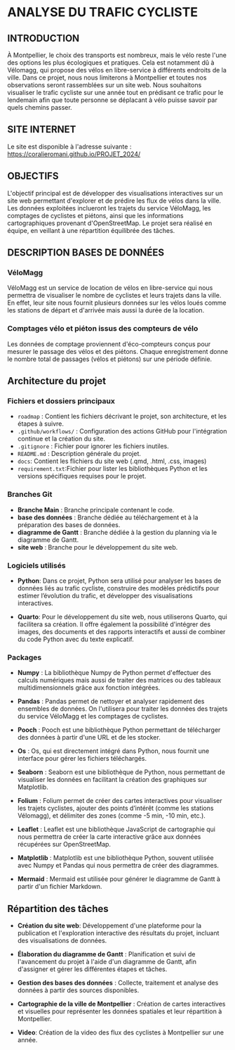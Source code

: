 # ANALYSE DU TRAFIC CYCLISTE

## INTRODUCTION

À Montpellier, le choix des transports est nombreux, mais le vélo reste l'une des options les plus écologiques et pratiques. Cela est notamment dû à Vélomagg, qui propose des vélos en libre-service à différents endroits de la ville. Dans ce projet, nous nous limiterons à Montpellier et toutes nos observations seront rassemblées sur un site web. Nous souhaitons visualiser le trafic cycliste sur une année tout en prédisant ce trafic pour le lendemain afin que toute personne se déplacant à vélo puisse savoir par quels chemins passer.

## SITE INTERNET

Le site est disponible à l'adresse suivante : https://coralieromani.github.io/PROJET_2024/

## OBJECTIFS

L'objectif principal est de développer des visualisations interactives sur un site web permettant d'explorer et de prédire les flux de vélos dans la ville. Les données exploitées inclueront les trajets du service VéloMagg, les comptages de cyclistes et piétons, ainsi que les informations cartographiques provenant d'OpenStreetMap. 
Le projet sera réalisé en équipe, en veillant à une répartition équilibrée des tâches.

## DESCRIPTION BASES DE DONNÉES

### VéloMagg
VéloMagg est un service de location de vélos en libre-service qui nous permettra de visualiser le nombre de cyclistes et leurs trajets dans la ville. En effet, leur site nous fournit plusieurs données sur les vélos loués comme les stations de départ et d'arrivée mais aussi la durée de la location. 

### Comptages vélo et piéton issus des compteurs de vélo 
Les données de comptage proviennent d'éco-compteurs conçus pour mesurer le passage des vélos et des piétons. Chaque enregistrement donne le nombre total de passages (vélos et piétons) sur une période définie.

## Architecture du projet

### Fichiers et dossiers principaux

-   `roadmap` : Contient les fichiers décrivant le projet, son architecture, et les étapes à suivre.
-   `.github/workflows/` : Configuration des actions GitHub pour l'intégration continue et la création du site.
-   `.gitignore` : Fichier pour ignorer les fichiers inutiles.
-   `README.md` : Description générale du projet.
-   `docs`: Contient les flichiers du site web (.qmd, .html, .css, images)
-   `requirement.txt`:Fichier pour lister les bibliothèques Python et les versions spécifiques requises pour le projet. 
  
### Branches Git
-   **Branche Main** : Branche principale contenant le code.
-   **base des données** : Branche dédiée au téléchargement et à la préparation des bases de données.
-   **diagramme de Gantt** : Branche dédiée à la gestion du planning via le diagramme de Gantt.
-   **site web** : Branche pour le développement du site web.

### Logiciels utilisés

-   **Python**: Dans ce projet, Python sera utilisé pour analyser les bases de données liés au trafic cycliste, construire des modèles prédictifs pour estimer l’évolution du trafic, et développer des visualisations interactives.

-   **Quarto**: Pour le développement du site web, nous utiliserons Quarto, qui facilitera sa création. Il offre également la possibilité d'intégrer des images, des documents et des rapports interactifs et aussi de combiner du code Python avec du texte explicatif.

### Packages

-   **Numpy** : La bibliothèque Numpy de Python permet d'effectuer des calculs numériques mais aussi de traiter des matrices ou des tableaux multidimensionnels grâce aux fonction intégrées.

-   **Pandas** : Pandas permet de nettoyer et analyser rapidement des ensembles de données. On l'utilisera pour traiter les données des trajets du service VéloMagg et les comptages de cyclistes.

-   **Pooch** : Pooch est une bibliothèque Python permettant de télécharger des données à partir d'une URL et de les stocker.

-   **Os** : Os, qui est directement intégré dans Python, nous fournit une interface pour gérer les fichiers téléchargés.

-   **Seaborn** : Seaborn est une bibliothèque de Python, nous permettant de visualiser les données en facilitant la création des graphiques sur Matplotlib.

-   **Folium** : Folium permet de créer des cartes interactives pour visualiser les trajets cyclistes, ajouter des points d’intérêt (comme les stations Vélomagg), et délimiter des zones (comme -5 min, -10 min, etc.).

-   **Leaflet** : Leaflet est une bibliothèque JavaScript de cartographie qui nous permettra de créer la carte interactive grâce aux données récupérées sur OpenStreetMap.

- **Matplotlib** :
Matplotlib est une bibliothèque Python, souvent utilisée avec Numpy et Pandas qui nous permettra de créer des diagrammes.

- **Mermaid** :
Mermaid est utilisée pour générer le diagramme de Gantt à partir d'un fichier Markdown.

## Répartition des tâches

-   **Création du site web**: Développement d'une plateforme pour la publication et l'exploration interactive des résultats du projet, incluant des visualisations de données.

-   **Élaboration du diagramme de Gantt** : Planification et suivi de l'avancement du projet à l'aide d'un diagramme de Gantt, afin d'assigner et gérer les différentes étapes et tâches.

-   **Gestion des bases des données** : Collecte, traitement et analyse des données à partir des sources disponibles.

-   **Cartographie de la ville de Montpellier** : Création de cartes interactives et visuelles pour représenter les données spatiales et leur répartition à Montpellier.

-   **Video**: Création de la video des flux des cyclistes à Montpellier sur une année.